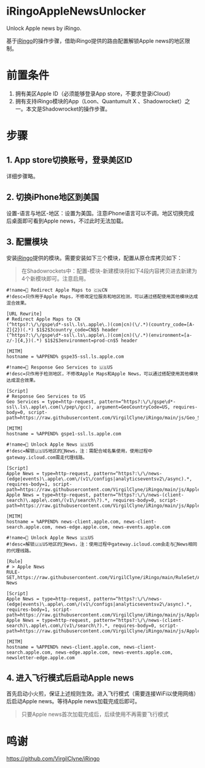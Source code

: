 # iRingoAppleNewsUnlocker
Unlock Apple news by iRingo.

基于[iRingo](https://github.com/VirgilClyne/iRingo)的操作步骤，借助iRingo提供的路由配置解锁Apple news的地区限制。

# 前置条件
1. 拥有美区Apple ID（必须能够登录App store，不要求登录iCloud）
2. 拥有支持iRingo模块的App（Loon、Quantumult X
、Shadowrocket）之一。本文是Shadowrocket的操作步骤。

# 步骤

## 1. App store切换账号，登录美区ID
详细步骤略。

## 2. 切换iPhone地区到美国
设置-语言与地区-地区：设置为美国。注意iPhone语言可以不调。地区切换完成后桌面即可看到Apple news，不过此时无法加载。

## 3. 配置模块
安装[iRingo](https://github.com/VirgilClyne/iRingo)提供的模块。需要安装如下三个模块，配置从原仓库拷贝如下：

> 在Shadowrockets中：配置-模块-新建模块将如下4段内容拷贝进去新建为4个新模块即可。注意启用。

```
#!name= Redirect Apple Maps to 🇨🇳CN
#!desc=只作用于Apple Maps，不修改定位服务和地区检测，可以通过搭配使用其他模块达成混合效果。

[URL Rewrite]
# Redirect Apple Maps to CN
(^https?:\/\/gspe\d*-ssl\.ls\.apple\.)(com|cn)(\/.*)(country_code=[A-Z]{2})(.*) $1$2$3country_code=CN$5 header
(^https?:\/\/gspe\d*-ssl\.ls\.apple\.)(com|cn)(\/.*)(environment=[a-z/-]{4,})(.*) $1$2$3environment=prod-cn$5 header

[MITM]
hostname = %APPEND% gspe35-ssl.ls.apple.com
```

```
#!name= Response Geo Services to 🇺🇸US
#!desc=只作用于检测地区，不修改Apple Maps和Apple News，可以通过搭配使用其他模块达成混合效果。

[Script]
# Response Geo Services to US
Geo Services = type=http-request, pattern=^https?:\/\/gspe\d*-ssl\.ls\.apple\.com(\/pep\/gcc), argument=GeoCountryCode=US, requires-body=0, script-path=https://raw.githubusercontent.com/VirgilClyne/iRingo/main/js/Geo_Services.js

[MITM]
hostname = %APPEND% gspe1-ssl.ls.apple.com
```

```
#!name= Unlock Apple News 🇺🇸US
#!desc=解锁🇺🇸US地区的News，注：需配合域名集使用，使用过程中gateway.icloud.com需走代理线路。

[Script]
Apple News = type=http-request, pattern=^https?:\/\/news-(edge|events)\.apple\.com\/(v1\/configs|analyticseventsv2\/async).*, requires-body=1, script-path=https://raw.githubusercontent.com/VirgilClyne/iRingo/main/js/Apple_News.js
Apple News = type=http-request, pattern=^https?:\/\/news-(client-search)\.apple\.com\/(v1\/search\?).*, requires-body=0, script-path=https://raw.githubusercontent.com/VirgilClyne/iRingo/main/js/Apple_News.js

[MITM]
hostname = %APPEND% news-client.apple.com, news-client-search.apple.com, news-edge.apple.com, news-events.apple.com
```

```
#!name= Unlock Apple News 🇺🇸US
#!desc=解锁🇺🇸US地区的News，注：使用过程中gateway.icloud.com会走与News相同的代理线路。

[Rule]
# > Apple News
RULE-SET,https://raw.githubusercontent.com/VirgilClyne/iRingo/main/RuleSet/Apple_News.list,Apple News

[Script]
Apple News = type=http-request, pattern=^https?:\/\/news-(edge|events)\.apple\.com\/(v1\/configs|analyticseventsv2\/async).*, requires-body=1, script-path=https://raw.githubusercontent.com/VirgilClyne/iRingo/main/js/Apple_News.js
Apple News = type=http-request, pattern=^https?:\/\/news-(client-search)\.apple\.com\/(v1\/search\?).*, requires-body=0, script-path=https://raw.githubusercontent.com/VirgilClyne/iRingo/main/js/Apple_News.js

[MITM]
hostname = %APPEND% news-client.apple.com, news-client-search.apple.com, news-edge.apple.com, news-events.apple.com, newsletter-edge.apple.com
```

## 4. 进入飞行模式后启动Apple news
首先启动小火煎，保证上述规则生效。进入飞行模式（需要连接WiFi以使用网络）后启动Apple news。等待Apple news加载完成后即可。

> 只要Apple news首次加载完成后，后续使用不再需要飞行模式

# 鸣谢
https://github.com/VirgilClyne/iRingo
